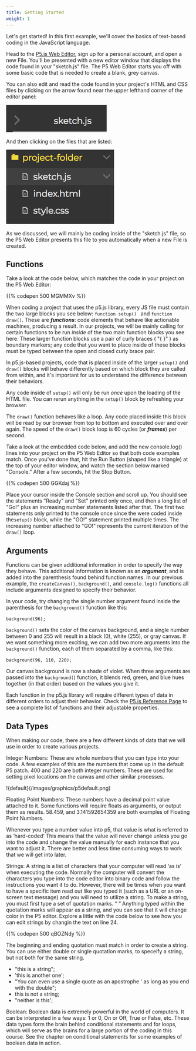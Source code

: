 ```yaml
---
title: Getting Started
weight: 1
---
```


Let's get started! In this first example, we'll cover the basics of text-based coding in the JavaScript language.

Head to the [P5.js Web Editor](http://alpha.editor.p5js.org/), sign up for a personal account, and open a new File. You'll be presented with a new editor window that displays the code found in your "sketch.js" file. The P5 Web Editor starts you off with some basic code that is needed to create a blank, grey canvas.

You can also edit and read the code found in your project's HTML and CSS files by clicking on the arrow found near the upper lefthand corner of the editor panel:

![](/images/uploads/screen-shot-2018-05-28-at-11.55.32-am.png)

<!-- ![](/images/uploads/screenshot.jpg) -->

And then clicking on the files that are listed:

![](/images/uploads/screen-shot-2018-05-28-at-11.57.41-am.png)

As we discussed, we will mainly be coding inside of the "sketch.js" file, so the P5 Web Editor presents this file to you automatically when a new File is created.

## Functions

Take a look at the code below, which matches the code in your project on the P5 Web Editor:

{{% codepen 500 MGMMXv %}}

When coding a project that uses the p5.js library, every JS file must contain the two large blocks you see below: `function setup() ` and `function draw()`. These are _**functions**_: code elements that behave like actionable machines, producing a result. In our projects, we will be mainly calling for certain functions to be run _inside_ of the two main function blocks you see here. These larger function blocks use a pair of curly braces ( "{ }" ) as boundary markers; any code that you want to place inside of these blocks must be typed between the open and closed curly brace pair.

In p5.js-based projects, code that is placed inside of the larger `setup()` and `draw()` blocks will behave differently based on which block they are called from within, and it's important for us to understand the difference between their behaviors.

Any code inside of `setup()` will only be run _once_ upon the loading of the HTML file. You can rerun anything in the `setup()` block by refreshing your browser.

The `draw()` function behaves like a loop. Any code placed inside this block will be read by our browser from top to bottom and executed over and over again. The speed of the `draw()` block loop is 60 cycles (or **_frames_**) per second.

Take a look at the embedded code below, and add the new console.log() lines into your project on the P5 Web Editor so that both code examples match. Once you've done that, hit the Run Button (shaped like a triangle) at the top of your editor window, and watch the section below marked "Console." After a few seconds, hit the Stop Button.

{{% codepen 500 GGKdaj %}}

Place your cursor inside the Console section and scroll up. You should see the statements "Ready" and "Set" printed only once, and then a long list of "Go!" plus an increasing number statements listed after that. The first two statements only printed to the console once since the were coded inside the`setup()` block, while the "GO!" statement printed multiple times. The increasing number attached to "GO!" represents the current iteration of the `draw()` loop.

## Arguments

Functions can be given additional information in order to specify the way they behave. This additional information is known as an _**argument**_, and is added into the parenthesis found behind function names. In our previous example, the `createCanvas()`, `background()`, and `console.log()` functions all include arguments designed to specify their behavior.

In your code, try changing the single number argument found inside the parenthesis for the `background()` function like this:

```
background(96);
```

`background()` sets the color of the canvas background, and a single number between 0 and 255 will result in a black (0), white (255), or gray canvas. If we want something more exciting, we can add two more arguments into the `background()` function, each of them separated by a comma, like this:

```
background(96, 110, 220);
```

Our canvas background is now a shade of violet. When three arguments are passed into the `background(`) function, it blends red, green, and blue hues together (in that order) based on the values you give it.

Each function in the p5.js library will require different types of data in different orders to adjust their behavior. Check the [P5.js Reference Page](https://p5js.org/reference/) to see a complete list of functions and their adjustable properties.

## Data Types

When making our code, there are a few different kinds of data that we will use in order to create various projects. 

Integer Numbers: These are whole numbers that you can type into your code. A few examples of this are the numbers that come up in the default P5 patch. 400 and 220 are both integer numbers. These are used for setting pixel locations on the canvas and other similar processes.

!{default}(/images/graphics/p5default.png)

Floating Point Numbers: These numbers have a decimal point value attached to it. Some functions will require floats as arguments, or output them as results.  58.459, and 3.141592654359 are both examples of Floating Point Numbers.

Whenever you type a number value into p5, that value is what is referred to as ‘hard-coded’ This means that the value will never change unless you go into the code and change the value manually for each instance that you want to adjust it. There are better and less time consuming ways to work that we will get into later. 

Strings: A string is a list of  characters that your computer will read ‘as is’ when executing the code. Normally the computer will convert the characters you type into the code editor into binary code and follow the instructions you want it to do. However, there will be times when you want to have a specific item read out like you typed it (such as a URL or an on-screen text message) and you will need to utilize a string. To make a string, you must first type a set of quotation marks. “ “ Anything typed within the quotation marks will appear as a string, and you can see that it will change color in the P5 editor. Explore a little with the code below to see how you can edit strings by changin the text on line 24.

{{% codepen 500 qBOZNdy %}}

The beginning and ending quotation must match in order to create a string. You can use either double or single quotation marks, to speceify a string, but not both for the same string.

*  "this is a string"; 
*  'this is another one';
* "You can even use a single quote as an apostrophe  ' as long as you end with the double";
* this is not a string;
* "neither is this';

Boolean: Boolean data is extremely powerful in the world of computers. It can be interpreted in a few ways: 1 or 0, On or Off, True or False, etc. These data types form the brain behind conditional statements and for loops, which will serve as the brains for a large portion of the coding in this course. See the chapter on conditional statements for some examples of boolean data in action.
